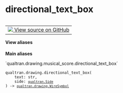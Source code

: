 # directional_text_box


<table class="tfo-notebook-buttons tfo-api nocontent" align="left">
<td>
  <a target="_blank" href="https://github.com/quantumlib/Qualtran/blob/main/qualtran/drawing/musical_score.py#L464-L471">
    <img src="https://www.tensorflow.org/images/GitHub-Mark-32px.png" />
    View source on GitHub
  </a>
</td>
</table>






<section class="expandable">
  <h4 class="showalways">View aliases</h4>
  <p>
<b>Main aliases</b>
<p>`qualtran.drawing.musical_score.directional_text_box`</p>
</p>
</section>

<pre class="devsite-click-to-copy prettyprint lang-py tfo-signature-link">
<code>qualtran.drawing.directional_text_box(
    text: str,
    side: <a href="../../qualtran/Side.html"><code>qualtran.Side</code></a>
) -> <a href="../../qualtran/drawing/WireSymbol.html"><code>qualtran.drawing.WireSymbol</code></a>
</code></pre>



<!-- Placeholder for "Used in" -->
